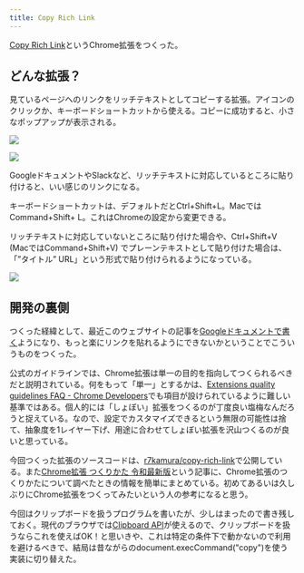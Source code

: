 ```yaml
---
title: Copy Rich Link
---
```

[Copy Rich Link](https://chrome.google.com/webstore/detail/copy-rich-link/hikiamlgpdcabppakpmemaofmkgknpea)というChrome拡張をつくった。

どんな拡張？
------

見ているページへのリンクをリッチテキストとしてコピーする拡張。アイコンのクリックか、キーボードショートカットから使える。コピーに成功すると、小さなポップアップが表示される。

![](https://lh3.googleusercontent.com/docs/ADP-6oFeNwWPDZwm-2DVEivPqtPytNhJWMxfi52CAOSQFvM38-9gzGpqZipoErOFHbJSmkJLFLieYfvri-0-Wof2peDWWBRON1GuPvTStPWU9oix7x7SkYRUPgFqVsKFCveE0x3y8_siTG198e69TFT8eXUOOuJrCaC5H2Eei0mIHjnRVqtDFooeAqwUxwtKvf7wGoiV6Kz6M4SFrjm7k30L4kFeSAVVZhO3WNP3VgQDbiRm7YFjJsxvrwLojM0OqQVkdARs8SI5fA8HwmDxWLkJamZqu3ZRDMvqjA5aPahVTAYKpdhgocOfstUIcrLRz467J5jYUZhKnRYT_gfef2M64pRknDDvgcNwbRi3Ep7iC2TuUcj2DstkdanZLTPPva9uX7uuS59HOFw134TGGzWnXNVw9gKHjYdlHolRxb8NFo7z66CkF6W-p9h0116L9oipsaOuN2BqvTPKyfLp2mTX-_jH5RIB0Raruag0Mg6guEv4GHrGiirO-oI9LDPHDQpUK3bsK9G9b5b1lVxwyOhT7Ui2FYQwQEiLGrqA4BLS4v3OcI9N3hDcOso_R7Rc0vqJFllCzJTYyUR4DMseEjmgrrZRhHN-zcV1IoxzARxw9EdeP7VFjC6NYE6IvAhn5XUE6uHDWxtXCIDBF0xc6f5ay8j0HsYbh7uJumblJyjsrgA8Q36ENiXLnhz7CmvU4-cZLzKDW9Uho0Yhk8teq_TtkVkNEHsu73OPYDOePddKW0ityZMkr4gc07Eg9mw_wVeUJwelUdxTbVTE_wpxkWwBG0XIqx0rWdSOTugbKmxo8hC7-_7waBwv8KHEIEYrQaSPY-IS1PtNcrdSIKCuSQ6KwNs_3f3SdSNBcdTkDgShfojxOUkoLN2vduf8tGnCEhRXokbWlNDoUWAFyUI4PTWu0pVNfSU3S09Qce_OmnEJ-131NP2BjbjVJQc6a9Y_OdpJwsp5BwRvXVONMa5atpoCOPL9ceElr7aNUf0WSuQP9kJlaIWbtRQS-MAfoUNN5oHqdxtsyjmWgAdKADtnSCdSj1aFU9GrafIoHfWBU-iDbd9nxITFajiozDF344crh2siQpHGyjFOg-Nbs6ch219uWsd3hM-e9xZsbIU7v_SadAKcdbhghjyk9cHqu6dnAB7_ab19GiCoKZ6GMxIx6PbykgRIvWbD9IBuJLnIqWO77GLofbMS4Pn6NTg9bihKLacxzREV4ebpCLGsBuPnNQF2I2rqirkJrGCOsWFde8nybKmmczsB)

![](https://lh3.googleusercontent.com/docs/ADP-6oGWKTN7MmMG4Wlf5pS1TOJvoafaVFmDEBzmrKAe7X7Nrv-rGpfUhFbOEyLHe1wSwXxR6N9qjkYV4v-WChQURTA33ZrhLIjm9e2WEk9thXrpFLjQoTKCfNbXs66-bt8s_eiDkcywBKOWXEvMw8Zk7Fio_MLRRFzyxyyijOe5GsF3x-M14SD_xww_wlRFXIwH1Cfp38gsxaepSzRxhLepWc_GVz2xN0R5Tf8LsUchX2gPhyC5Ch0VdzJhOxguSuX_VL-WHddl8DOltv-cmt4DsDaTG5HekvgWNm5y6yNhABlJfLG4ZgGL50a25x_L6-ekRXhQ8e19OGoY1lgBeQnnTv5pcxTaWJAg-KFr1-gUWWiLoAn0y_UegXniTZem1YX41qrbd2C5eObOkjBNUlDC0KuLv2Yermv8kHrjs4IDmpwnczKpqQB-E3DlTI7Iv4dJwafwXV3piDZlK6-WzsNwYfOKCtbnWHLoLGpcfFufI193wnPTTmohdFKvCUEMZDoWHjXF2v7nb2k0DLIE597vrHL5LKx9OtoerIjckVUPIsqiAzhXbmAmMd0NsvBXZt93Po5hM_zKoAMqRmh-rZKXsiCUV6mJ22MOeRZykUJ20KVkc6wBWNhh8pJF4pB2NPTXVUu1gD6JRVpxoLrG00tkx6BxmWNvmkU-_GMJiHxZUCwd3n7FROTOwKh3k5r28wLho4jnA5pEmw8TjRFIwy_CIEQHottjtw3a37_H6tX8MaCuqDrSMnFAmtHOmimHpFEnuVRoD05Bz7W41HEv71iMSMVkhGtbBZs9NiCZ2Lgw8AiRrOs9z7ZlMKEh3KLoQhJqbberkr8qX337MglyyjlO1RHHH0U-xAkH_qRgSYrhd4JEmUOGvzo9u_IFZr8Y2ryBBC4ikjTQEd7at7gBWBBM88JbttXibqqzUbGo0Y_XKmgP9jzMeYDfR7ZkMMY6i1lFJ2TnOIdbSdtSKyJN-7XCSU-1iYWCdC0UOU-esx0vRFspLkvhHrXhCbjkswds7m4ttzFBZLDdHL4ZtsOFbWzE3tZqAuZBnagwPfE7p_wcDL8lMbTKjdQPm67wj60tEroxk6aly3J9qTqsLp6xAaft24alAVrmNhwJ-6mlvCxiAi2btBatHZEj7W3FRXJMNY352J_MILFUu71chODXYNTdXepMsaaEKDLh1HiczbhbPR9inq-7FcbH6EphJ-lAnvrbf71u2StEFB4ZpXHLtFHQNE_kJ22SrWwCu9jjvBqLW4i3gw0o)

GoogleドキュメントやSlackなど、リッチテキストに対応しているところに貼り付けると、いい感じのリンクになる。

キーボードショートカットは、デフォルトだとCtrl+Shift+L。MacではCommand+Shift+ L。これはChromeの設定から変更できる。

リッチテキストに対応していないところに貼り付けた場合や、Ctrl+Shift+V (MacではCommand+Shift+V) でプレーンテキストとして貼り付けた場合は、「”タイトル” URL」という形式で貼り付けられるようになっている。

![](https://lh3.googleusercontent.com/docs/ADP-6oHbXL_Fa1zM0RYTdIRRlC72t8IPPBm50pBSabMAUU4fc__XJwb1VBcQy7oIdADbjOLz2eUDFh6Igorib56iflPPV-uPZTdc-RekftbALml4vPEogA4FjsKnHcv4kZaIgZGqfYCkJdqjCAR-sOOV8wvLxJETSt4x7LaYP9g8_XsM6lYBjeIZ5l2Akga6my0qjuq1LDcHTk6Cr74TauJFxbNVS8O8I6yutUdathM2eD3_6PbbFl-_sUrxmMdk3tzPylxvypvB9CL6npj7R8vve7CjBFkjSa1wZFp0D-NQpjBW8gE6GfXS8EWQu4uU3iPQWfOvOfjrfFo5-wjiuGkOkN4P9hDf3_c-4J0POJu--G9onjLeO3u90CuggJIajy4y4yKEcefFrStjSjTK74W3PUvWxQEXjO9JjMefC4beDzCx_3g-JsngFvCIA9gE1iAupCT_IDYOzRvqA0C3ahhH6ddu8o6zgCVekOW8a30fkf-b09jB2Kbmy1Wz9udONee3go0d7Z5APu8COVoR2mN_bLkQWtTtmdp-qshzdp9iznK2LeWRFsIdUQgKersf6Q47vdva9uR73Dh7S5uXE_s3GhtKifCYEBPNTB3QSErsstYW8UKBaJEVClwPGU_l_BMZVnBbkYfofzQ-UX2I217FNQrDEes9vIP7mOllIn-zeCQ9uY-CDFtq1C4_TAx3su5C1KLGv1RAGEQ43tu7qvzrug5KBWXeq1sHivZzaj7N9FJQDVSC92u67SBvfwAG6_yCZEmSh326QWnTQcynjQwVRHqgKTkMDu-2eGDH4RNF0abK_meFU-HZtTqUDb64VStHZPdIB1c7IWSjdOlzAW99GdUeMzqQhie4Gabdm5n280fr-sw5qauyTsR0iJVV_oC8uqouN8IXCXqTjICy5jhC1BTJVUjlLb3HlqmdrcnWdXFBMWx9mAnBM0q1jSLtAX8TE2HiS6oxcr0NpMceROmqvcZ4jOJIgOd5M4J8S65x5SBMI9jgk4vhFiDP8Ed-uMct1AZT-EPaGaoTk9SaNRGwbRc3W4XvnXffjWAIVO651dSOQ_-t4Wnd8DcGEBPs9I5OM6PZuE7iFl5vBFaB0Kli0IxatxOlAGT6dXj-xVaWDWF2jiCYq76qNF2YfgEWKuzqvIe6mF17O01nnomO1YGuEqMJiGE4sbAWjCmmO3QIx9AS5C-at3h77jidb49faDM9uFk4PQOmFsVl6YfmUqiqhX74bJACrbdHTTR5FqcCCO1_-SFJ)

開発の裏側
-----

つくった経緯として、最近このウェブサイトの記事を[Googleドキュメントで書く](https://r7kamura.com/articles/2022-05-04-diary)ようになり、もっと楽にリンクを貼れるようにできないかということでこういうものをつくった。

公式のガイドラインでは、Chrome拡張は単一の目的を指向してつくられるべきだと説明されている。何をもって「単一」とするかは、[Extensions quality guidelines FAQ - Chrome Developers](https://developer.chrome.com/docs/extensions/mv3/single_purpose/#one)でも項目が設けられているように難しい基準ではある。個人的には「しょぼい」拡張をつくるのが丁度良い塩梅なんだろうと捉えている。なので、設定でカスタマイズできるという無限の可能性は捨て、抽象度を1レイヤー下げ、用途に合わせてしょぼい拡張を沢山つくるのが良いと思っている。

今回つくった拡張のソースコードは、[r7kamura/copy-rich-link](https://github.com/r7kamura/copy-rich-link)で公開している。また[Chrome拡張 つくりかた 令和最新版](https://r7kamura.com/articles/2022-05-07-chrome-extension-dev-2022)という記事に、Chrome拡張のつくりかたについて調べたときの情報を簡単にまとめている。初めてあるいは久しぶりにChrome拡張をつくってみたいという人の参考になると思う。

今回はクリップボードを扱うプログラムを書いたが、少しはまったので書き残しておく。現代のブラウザでは[Clipboard API](https://developer.mozilla.org/ja/docs/Web/API/Clipboard)が使えるので、クリップボードを扱うならこれを使えばOK！と思いきや、これは特定の条件下で動かないので利用を避けるべきで、結局は昔ながらのdocument.execCommand("copy")を使う実装に切り替えた。
